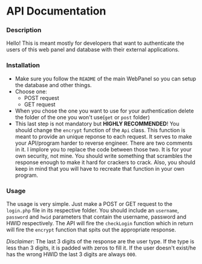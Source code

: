 # API Documentation
### Description
Hello! This is meant mostly for developers that want to authenticate the users of this web panel and database with their external applications.

### Installation
- Make sure you follow the `README` of the main WebPanel so you can setup the database and other things.
- Choose one:
  - POST request
  - GET request
- When you chose the one you want to use for your authentication delete the folder of the one you won't use(`get` or `post` folder)
- This last step is not mandatory but **HIGHLY RECOMMENDED**! You should change the `encrypt` function of the `Api` class. This function is meant to provide an unique reponse to each request. It serves to make your API/program harder to reverse engineer. There are two comments in it. I implore you to replace the code between those two. It is for your own security, not mine. You should write something that scrambles the response enough to make it hard for crackers to crack. Also, you should keep in mind that you will have to recreate that function in your own program.

### Usage
The usage is very simple. Just make a POST or GET request to the `login.php` file in its respective folder. You should include an `username`, `password` and `hwid` parameters that contain the username, password and HWID respectively. The API will fire the `checkLogin` function which in return will fire the `encrypt` function that spits out the appropriate response.

*Disclaimer*: The last 3 digits of the response are the user type. If the type is less than 3 digits, it is padded with zeros to fill it. If the user doesn't exist/he has the wrong HWID the last 3 digits are always `000`.
